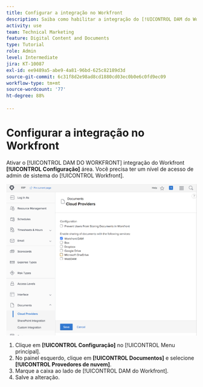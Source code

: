 ```yaml
---
title: Configurar a integração no Workfront
description: Saiba como habilitar a integração do [!UICONTROL DAM do Workfront] no nível de acesso de admin de sistema.
activity: use
team: Technical Marketing
feature: Digital Content and Documents
type: Tutorial
role: Admin
level: Intermediate
jira: KT-10087
exl-id: ee9489a5-abe9-4a81-96bd-625c82189d3d
source-git-commit: 6c31f8d2e98ad8cd1880cd03ec0b0e6c0fd9ec09
workflow-type: tm+mt
source-wordcount: '77'
ht-degree: 88%

---
```


# Configurar a integração no Workfront

Ativar o [!UICONTROL DAM DO WORKFRONT] integração do Workfront **[!UICONTROL Configuração]** área. Você precisa ter um nível de acesso de admin de sistema do [!UICONTROL Workfront].

![Uma captura de tela da página de configuração dos [!UICONTROL Provedores de nuvem]](assets/01-configure-the-integration-in-workfront.png)

1. Clique em **[!UICONTROL Configuração]** no [!UICONTROL Menu principal].
1. No painel esquerdo, clique em **[!UICONTROL Documentos]** e selecione **[!UICONTROL Provedores de nuvem]**.
1. Marque a caixa ao lado de [!UICONTROL DAM do Workfront].
1. Salve a alteração.

<!--
Learn more graphic and documentation article link, below
* Enabling Workfront DAM
 -->
